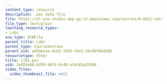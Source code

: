 ```yaml
---
content_type: resource
description: .pos data file
file: https://ol-ocw-studio-app-qa.s3.amazonaws.com/courses/6-863j-natural-language-and-the-computer-representation-of-knowledge-spring-2003/3e024a68b2998bfd0c40efdc81ad194b_cj01.pos
file_type: text/plain
learning_resource_types:
- Labs
ocw_type: OCWFile
parent_title: Labs
parent_type: CourseSection
parent_uid: ed59eeea-9cb3-3556-fbe2-26c06f844506
resourcetype: Other
title: cj01.pos
uid: 3e024a68-b299-8bfd-0c40-efdc81ad194b
video_files:
  video_thumbnail_file: null
---
```

